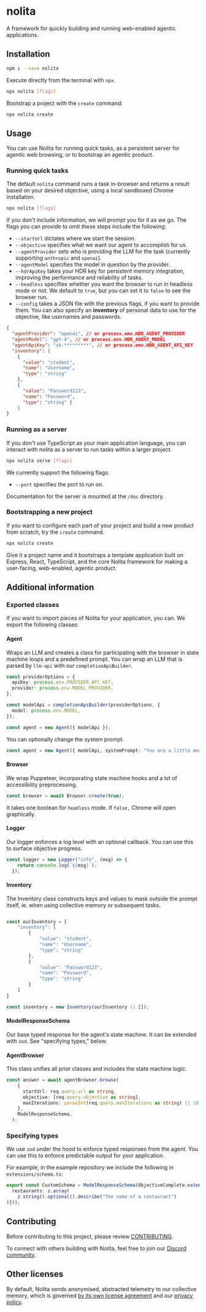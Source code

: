 # nolita

A framework for quickly building and running web-enabled agentic applications.

## Installation

```bash
npm i --save nolita
```

Execute directly from the terminal with `npx`.

```bash
npx nolita [flags]
```

Bootstrap a project with the `create` command:

```bash
npx nolita create
```

## Usage

You can use Nolita for running quick tasks, as a persistent server for agentic web browsing, or to bootstrap an agentic product.

### Running quick tasks

The default `nolita` command runs a task in-browser and returns a result based on your desired objective, using a local sandboxed Chrome installation.

```bash
npx nolita [flags]
```

If you don't include information, we will prompt you for it as we go. The flags you can provide to omit these steps include the following:

- `--startUrl` dictates where we start the session.
- `--objective` specifies what we want our agent to accomplish for us.
- `--agentProvider` sets who is providing the LLM for the task (currently supporting `anthropic` and `openai`).
- `--agentModel` specifies the model in question by the provider.
- `--hdrApiKey` takes your HDR key for persistent memory integration, improving the performance and reliability of tasks.
- `--headless` specifies whether you want the browser to run in headless mode or not. We default to `true`, but you can set it to `false` to see the browser run.
- `--config` takes a JSON file with the previous flags, if you want to provide them. You can also specify an **inventory** of personal data to use for the objective, like usernames and passwords.

```json
{
  "agentProvider": "openai", // or process.env.HDR_AGENT_PROVIDER
  "agentModel": "gpt-4", // or process.env.HDR_AGENT_MODEL
  "agentApiKey": "sk-*********", // or process.env.HDR_AGENT_API_KEY
  "inventory": [
    {  
      "value": "student", 
      "name": "Username", 
      "type": "string" 
    },
    { 
      "value": "Password123",
      "name": "Password",
      "type": "string" }
    ]
}
```

### Running as a server

If you don't use TypeScript as your main application language, you can interact with nolita as a server to run tasks within a larger project.

```bash
npx nolita serve [flags]
```

We currently support the following flags:

- `--port` specifies the port to run on.

Documentation for the server is mounted at the `/doc` directory.

### Bootstrapping a new project

If you want to configure each part of your project and build a new product from scratch, try the `create` command.

```bash
npx nolita create
```

Give it a project name and it bootstraps a template application built on Express, React, TypeScript, and the core Nolita framework for making a user-facing, web-enabled, agentic product.

## Additional information

### Exported classes

If you want to import pieces of Nolita for your application, you can. We export the following classes:

#### Agent

Wraps an LLM and creates a class for participating with the browser in state machine loops and a predefined prompt. You can wrap an LLM that is parsed by `llm-api` with our `completionApiBuilder`.

```ts
const providerOptions = {
  apiKey: process.env.PROVIDER_API_KEY,
  provider: process.env.MODEL_PROVIDER,
};

const modelApi = completionApiBuilder(providerOptions, {
  model: process.env.MODEL,
});

const agent = new Agent({ modelApi });
```

You can optionally change the system prompt.

```ts
const agent = new Agent({ modelApi, systemPrompt: "You are a little mean and sassy." });
```

#### Browser

We wrap Puppeteer, incorporating state machine hooks and a lot of accessibility preprocessing.

```ts
const browser = await Browser.create(true);
```

It takes one boolean for `headless` mode. If `false,` Chrome will open graphically.


#### Logger

Our logger enforces a log level with an optional callback. You can use this to surface objective progress.

```ts
const logger = new Logger("info", (msg) => {
    return console.log(`${msg}`);
  });
```

#### Inventory

The Inventory class constructs keys and values to mask outside the prompt itself, ie. when using collective memory or subsequent tasks.

```ts

const ourInventory = {
    "inventory": [
        { 
            "value": "student",
            "name": "Username",
            "type": "string" 
        },
        { 
            "value": "Password123",
            "name": "Password",
            "type": "string"
        }
    ]
}

const inventory = new Inventory(ourInventory || []);
```

#### ModelResponseSchema

Our base typed response for the agent's state machine. It can be extended with `zod`. See "specifying types," below.

#### AgentBrowser

This class unifies all prior classes and includes the state machine logic.

```ts
const answer = await agentBrowser.browse(
    {
      startUrl: req.query.url as string,
      objective: [req.query.objective as string],
      maxIterations: parseInt(req.query.maxIterations as string) || 10,
    },
    ModelResponseSchema,
  );
```

### Specifying types

We use `zod` under the hood to enforce typed responses from the agent. You can use this to enforce predictable output for your application.

For example, in the example repository we include the following in `extensions/schema.ts`:

```ts
export const CustomSchema = ModelResponseSchema(ObjectiveComplete.extend({
  restaurants: z.array(
    z.string().optional().describe("The name of a restaurant")
)}));
```

## Contributing

Before contributing to this project, please review [CONTRIBUTING](/CONTRIBUTING).

To connect with others building with Nolita, feel free to join our [Discord community](https://discord.gg/SpE7urUEmH).

## Other licenses

By default, Nolita sends anonymised, abstracted telemetry to our collective memory, which is governed [by its own license agreement](https://hdr.is/terms) and our [privacy policy](https://hdr.is/privacy).